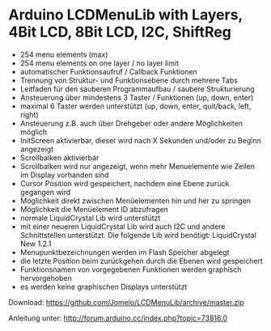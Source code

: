 Arduino LCDMenuLib with Layers, 4Bit LCD, 8Bit LCD, I2C, ShiftReg
====================================================


* 254 menu elements (max)
* 254 menu elements on one layer / no layer limit
* automatischer Funktionsaufruf / Callback Funktionen
* Trennung von Struktur- und Funktionsebene durch mehrere Tabs
* Leitfaden für den sauberen Programmaufbau / saubere Strukturierung
* Ansteuerung über mindestens 3 Taster / Funktionen (up, down, enter)
* maximal 6 Taster werden unterstützt (up, down, enter, quit/back, left, right)
* Ansteuerung z.B. auch über Drehgeber oder andere Möglichkeiten möglich
* InitScreen aktivierbar, dieser wird nach X Sekunden und/oder zu Beginn angezeigt
* Scrollbalken aktivierbar
* Scrollbalken wird nur angezeigt, wenn mehr Menuelemente wie Zeilen im Display vorhanden sind
* Cursor Position wird gespeichert, nachdem eine Ebene zurück gegangen wird
* Möglichkeit direkt zwischen Menüelementen hin und her zu springen
* Möglichkeit die Menüelement ID abzufragen
* normale LiquidCrystal Lib wird unterstützt
* mit einer neueren LiquidCrystal Lib wird auch I2C und andere Schnittstellen unterstützt. Die folgende Lib wird benötigt: LiquidCrystal New 1.2.1
* Menupunktbezeichnungen werden im Flash Speicher abgelegt
* die letzte Position beim zurückgehen durch die Ebenen wird gespeichert
* Funktionsnamen von vorgegebenen Funktionen werden graphisch hervorgehoben
* es werden keine graphischen Displays unterstützt



Download: 
https://github.com/Jomelo/LCDMenuLib/archive/master.zip

Anleitung unter:
http://forum.arduino.cc/index.php?topic=73816.0



